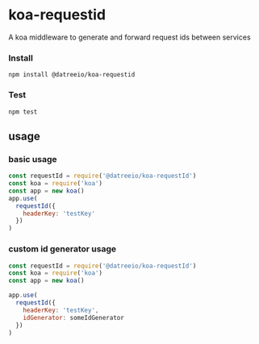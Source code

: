 # koa-requestid

A koa middleware to generate and forward request ids between services

### Install

`npm install @datreeio/koa-requestid`

### Test

`npm test`

## usage

### basic usage

```javascript
const requestId = require('@datreeio/koa-requestId')
const koa = require('koa')
const app = new koa()
app.use(
  requestId({
    headerKey: 'testKey'
  })
)
```

### custom id generator usage

```javascript
const requestId = require('@datreeio/koa-requestId')
const koa = require('koa')
const app = new koa()

app.use(
  requestId({
    headerKey: 'testKey',
    idGenerator: someIdGenerator
  })
)
```
